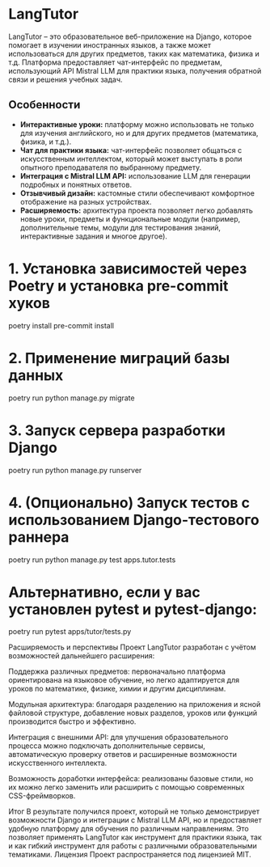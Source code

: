 # LangTutor

LangTutor – это образовательное веб-приложение на Django, которое помогает в
изучении иностранных языков, а также может использоваться для других предметов,
таких как математика, физика и т.д. Платформа предоставляет чат-интерфейс по
предметам, использующий API Mistral LLM для практики языка, получения обратной
связи и решения учебных задач.

## Особенности

- **Интерактивные уроки:** платформу можно использовать не только для изучения
  английского, но и для других предметов (математика, физика, и т.д.).
- **Чат для практики языка:** чат-интерфейс позволяет общаться с искусственным
  интеллектом, который может выступать в роли опытного преподавателя по
  выбранному предмету.
- **Интеграция с Mistral LLM API:** использование LLM для генерации подробных и
  понятных ответов.
- **Отзывчивый дизайн:** кастомные стили обеспечивают комфортное отображение на
  разных устройствах.
- **Расширяемость:** архитектура проекта позволяет легко добавлять новые уроки,
  предметы и функциональные модули (например, дополнительные темы, модули для
  тестирования знаний, интерактивные задания и многое другое).

# 1. Установка зависимостей через Poetry и установка pre-commit хуков

poetry install pre-commit install

# 2. Применение миграций базы данных

poetry run python manage.py migrate

# 3. Запуск сервера разработки Django

poetry run python manage.py runserver

# 4. (Опционально) Запуск тестов с использованием Django-тестового раннера

poetry run python manage.py test apps.tutor.tests

# Альтернативно, если у вас установлен pytest и pytest-django:

poetry run pytest apps/tutor/tests.py

Расширяемость и перспективы Проект LangTutor разработан с учётом возможностей
дальнейшего расширения:

Поддержка различных предметов: первоначально платформа ориентирована на языковое
обучение, но легко адаптируется для уроков по математике, физике, химии и другим
дисциплинам.

Модульная архитектура: благодаря разделению на приложения и ясной файловой
структуре, добавление новых разделов, уроков или функций производится быстро и
эффективно.

Интеграция с внешними API: для улучшения образовательного процесса можно
подключать дополнительные сервисы, автоматическую проверку ответов и расширенные
возможности искусственного интеллекта.

Возможность доработки интерфейса: реализованы базовые стили, но их можно легко
заменить или расширить с помощью современных CSS-фреймворков.

Итог В результате получился проект, который не только демонстрирует возможности
Django и интеграции с Mistral LLM API, но и предоставляет удобную платформу для
обучения по различным направлениям. Это позволяет применять LangTutor как
инструмент для практики языка, так и как гибкий инструмент для работы с
различными образовательными тематиками. Лицензия Проект распространяется под
лицензией MIT.
